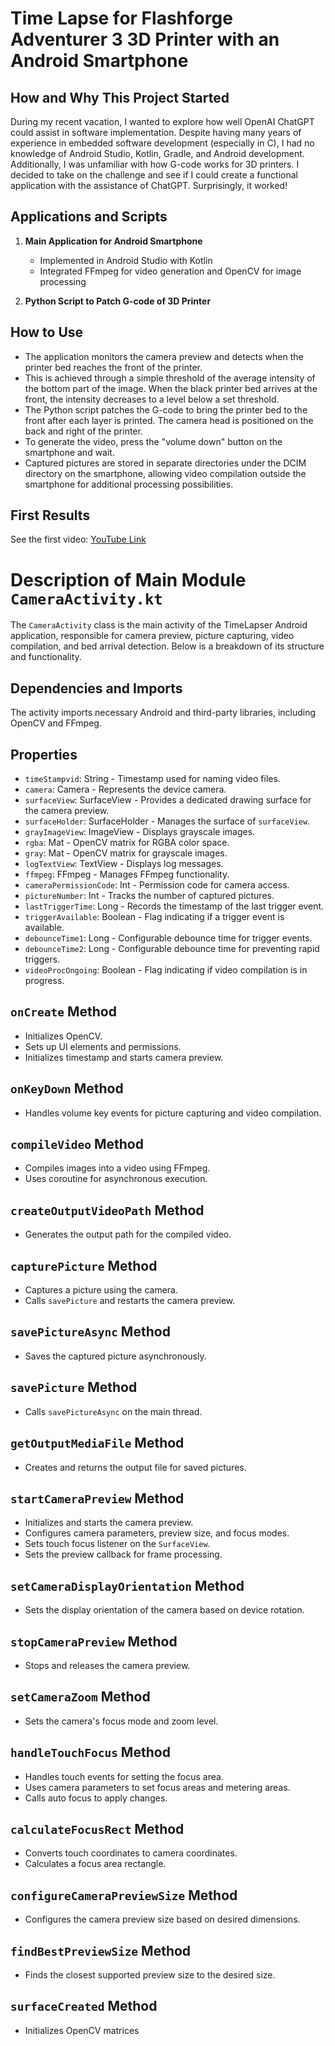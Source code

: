 # Time Lapse for Flashforge Adventurer 3 3D Printer with an Android Smartphone

## How and Why This Project Started

During my recent vacation, I wanted to explore how well OpenAI ChatGPT could assist in software implementation. Despite having many years of experience in embedded software development (especially in C), I had no knowledge of Android Studio, Kotlin, Gradle, and Android development. Additionally, I was unfamiliar with how G-code works for 3D printers. I decided to take on the challenge and see if I could create a functional application with the assistance of ChatGPT. Surprisingly, it worked!

## Applications and Scripts

1. **Main Application for Android Smartphone**
   - Implemented in Android Studio with Kotlin
   - Integrated FFmpeg for video generation and OpenCV for image processing

2. **Python Script to Patch G-code of 3D Printer**

## How to Use

- The application monitors the camera preview and detects when the printer bed reaches the front of the printer.
- This is achieved through a simple threshold of the average intensity of the bottom part of the image. When the black printer bed arrives at the front, the intensity decreases to a level below a set threshold.
- The Python script patches the G-code to bring the printer bed to the front after each layer is printed. The camera head is positioned on the back and right of the printer.
- To generate the video, press the "volume down" button on the smartphone and wait.
- Captured pictures are stored in separate directories under the DCIM directory on the smartphone, allowing video compilation outside the smartphone for additional processing possibilities.

## First Results

See the first video: [YouTube Link](https://youtube.com/shorts/npaiBbHT8cs?si=XNsPOFgp2joKy5DW)

# Description of Main Module `CameraActivity.kt`

The `CameraActivity` class is the main activity of the TimeLapser Android application, responsible for camera preview, picture capturing, video compilation, and bed arrival detection. Below is a breakdown of its structure and functionality.

## Dependencies and Imports

The activity imports necessary Android and third-party libraries, including OpenCV and FFmpeg.

## Properties

- `timeStampvid`: String - Timestamp used for naming video files.
- `camera`: Camera - Represents the device camera.
- `surfaceView`: SurfaceView - Provides a dedicated drawing surface for the camera preview.
- `surfaceHolder`: SurfaceHolder - Manages the surface of `surfaceView`.
- `grayImageView`: ImageView - Displays grayscale images.
- `rgba`: Mat - OpenCV matrix for RGBA color space.
- `gray`: Mat - OpenCV matrix for grayscale images.
- `logTextView`: TextView - Displays log messages.
- `ffmpeg`: FFmpeg - Manages FFmpeg functionality.
- `cameraPermissionCode`: Int - Permission code for camera access.
- `pictureNumber`: Int - Tracks the number of captured pictures.
- `lastTriggerTime`: Long - Records the timestamp of the last trigger event.
- `triggerAvailable`: Boolean - Flag indicating if a trigger event is available.
- `debounceTime1`: Long - Configurable debounce time for trigger events.
- `debounceTime2`: Long - Configurable debounce time for preventing rapid triggers.
- `videoProcOngoing`: Boolean - Flag indicating if video compilation is in progress.

## `onCreate` Method

- Initializes OpenCV.
- Sets up UI elements and permissions.
- Initializes timestamp and starts camera preview.

## `onKeyDown` Method

- Handles volume key events for picture capturing and video compilation.

## `compileVideo` Method

- Compiles images into a video using FFmpeg.
- Uses coroutine for asynchronous execution.

## `createOutputVideoPath` Method

- Generates the output path for the compiled video.

## `capturePicture` Method

- Captures a picture using the camera.
- Calls `savePicture` and restarts the camera preview.

## `savePictureAsync` Method

- Saves the captured picture asynchronously.

## `savePicture` Method

- Calls `savePictureAsync` on the main thread.

## `getOutputMediaFile` Method

- Creates and returns the output file for saved pictures.

## `startCameraPreview` Method

- Initializes and starts the camera preview.
- Configures camera parameters, preview size, and focus modes.
- Sets touch focus listener on the `SurfaceView`.
- Sets the preview callback for frame processing.

## `setCameraDisplayOrientation` Method

- Sets the display orientation of the camera based on device rotation.

## `stopCameraPreview` Method

- Stops and releases the camera preview.

## `setCameraZoom` Method

- Sets the camera's focus mode and zoom level.

## `handleTouchFocus` Method

- Handles touch events for setting the focus area.
- Uses camera parameters to set focus areas and metering areas.
- Calls auto focus to apply changes.

## `calculateFocusRect` Method

- Converts touch coordinates to camera coordinates.
- Calculates a focus area rectangle.

## `configureCameraPreviewSize` Method

- Configures the camera preview size based on desired dimensions.

## `findBestPreviewSize` Method

- Finds the closest supported preview size to the desired size.

## `surfaceCreated` Method

- Initializes OpenCV matrices